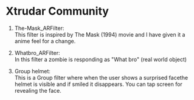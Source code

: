 # Xtrudar Community

1. The-Mask_ARFilter: <br>
This filter is inspired by The Mask (1994) movie and I have given it a anime feel for a change.

2. Whatbro_ARFilter: <br>
In this filter a zombie is responding as "What bro" (real world object)<br>

3. Group helmet: <br>
This is a Group filter where when the user shows a surprised facethe helmet is visible and if smiled it disappears. You can tap screen for revealing the face.
